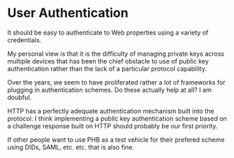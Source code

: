 ﻿# User Authentication

It should be easy to authenticate to Web properties using a variety of
credentials.

My personal view is that it is the difficulty of managing private keys 
across multiple devices that has been the chief obstacle to use of 
public key authentication rather than the lack of a particular protocol
capability.

Over the years, we seem to have proliferated rather a lot of frameworks
for plugging in authentication schemes. Do these actually help at all?
I am doubful.

HTTP has a perfectly adequate authentication mechanism built into the
protocol. I think implementing a public key authentication scheme based
on a challenge response built on HTTP should probably be our first 
priority.

If other people want to use PHB as a test vehicle for their prefered
scheme using DIDs, SAML, etc. etc. that is also fine.
